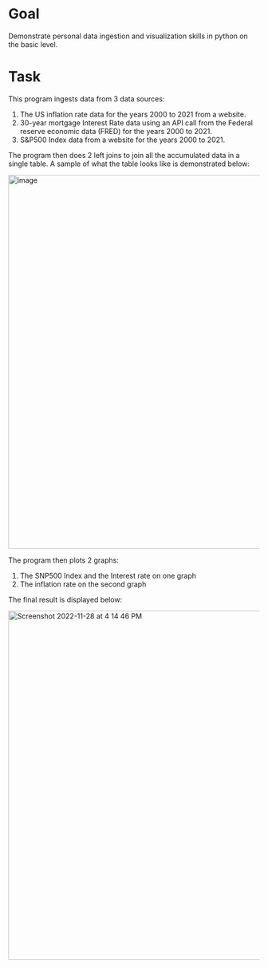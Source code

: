 # Goal
Demonstrate personal data ingestion and visualization skills in python on the basic level.

# Task
This program ingests data from 3 data sources:
1.	The US inflation rate data for the years 2000 to 2021 from a website.
2.	30-year mortgage Interest Rate data using an API call from the Federal reserve economic data (FRED) for the years 2000 to 2021.
3.	S&P500 Index data from a website for the years 2000 to 2021.

The program then does 2 left joins to join all the accumulated data in a single table. A sample of what the table looks like is demonstrated below:
 
<img width="750" alt="image" src="https://user-images.githubusercontent.com/119257994/209266297-b8fe0d15-50df-4dbe-8191-51e555f2127c.png">

The program then plots 2 graphs:
1.	The SNP500 Index and the Interest rate on one graph
2.	The inflation rate on the second graph

The final result is displayed below:

<img width="700" alt="Screenshot 2022-11-28 at 4 14 46 PM" src="https://user-images.githubusercontent.com/119257994/204382524-c331666f-6715-40c1-8ce6-f4000d5562b7.png">
